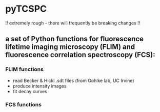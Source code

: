 # pyTCSPC

!! extremely rough - there will frequently be breaking changes !!

## a set of Python functions for fluorescence lifetime imaging microscopy (FLIM) and fluorescence correlation spectroscopy (FCS):

### FLIM functions
- read Becker &amp; Hickl .sdt files (from Gohlke lab, UC Irvine)
- produce intensity images
- fit decay curves

### FCS functions
